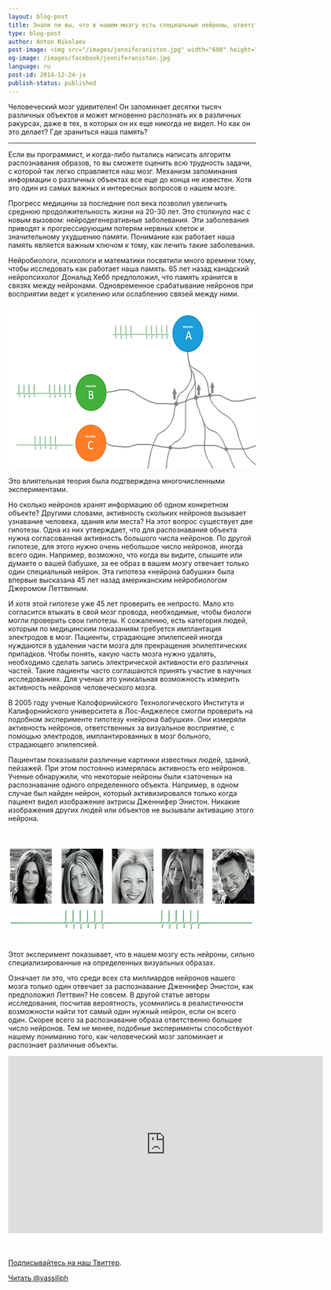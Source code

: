 ```yaml
---
layout: blog-post
title: Знали ли вы, что в нашем мозгу есть специальные нейроны, ответственные за узнавание Дженнифер Энистон?
type: blog-post
author: Anton Nikolaev
post-image: <img src="/images/jenniferaniston.jpg" width="600" height="318" alt="Нейрон Дженнифер Энистон">
og-image: /images/facebook/jenniferaniston.jpg
language: ru
post-id: 2014-12-24-ja
publish-status: published
---
```

Человеческий мозг удивителен! Он запоминает десятки тысяч различных объектов и может мгновенно распознать их в различных ракурсах, даже в тех, в которых он их еще никогда не видел. Но как он это делает? Где зраниться наша память?
<!-- more -->

---

Если вы программист, и когда-либо пытались написать алгоритм распознавания образов, то вы сможете оценить всю трудность задачи, с которой так легко справляется наш мозг. Механизм запоминания информации о различных объектах все еще до конца не известен. Хотя это один из самых важных и интересных вопросов о нашем мозге.

Прогресс медицины за последние пол века позволил увеличить среднюю продолжительность жизни на 20-30 лет. Это столкнуло нас с новым вызовом: нейродегенеративные заболевания. Эти заболевания приводят к прогрессирующим потерям нервных клеток и значительному ухудшению памяти. Понимание как работает наша память является важным ключом к тому, как лечить такие заболевания. 


Нейробиологи, психологи и математики посвятили много времени тому, чтобы исследовать как работает наша память. 65 лет назад канадский нейропсихолог  Дональд Хебб предположил, что память хранится в связях между нейронами. Одновременное срабатывание нейронов при восприятии ведет к усилению или ослаблению связей между ними.

<img src="/images/neuronprinciple.png" width="600" height="332" alt="Усиление связей">

Это влиятельная теория была подтверждена многочисленными экспериментами. 

Но сколько нейронов хранят информацию об одном конкретном объекте? Другими словами, активность скольких нейронов вызывает узнавание человека, здания или места? На этот вопрос существует две гипотезы. Одна из них утверждает, что для распознавания объекта нужна согласованная активность большого числа нейронов. По другой гипотезе, для этого нужно очень небольшое число нейронов, иногда всего один. Например, возможно, что когда вы видите, слышите или думаете о вашей бабушке, за ее образ в вашем мозгу отвечает только один специальный нейрон. Эта гипотеза «нейрона бабушки» была впервые высказана 45 лет назад американским нейробиологом Джеромом Леттвиным.

И хотя этой гипотезе уже 45 лет проверить ее непросто. Мало кто согласится втыкать в свой мозг провода, необходимые, чтобы биологи могли проверить свои гипотезы. К сожалению, есть категория людей, которым по медицинским показаниям требуется имплантация электродов в мозг. Пациенты, страдающие эпилепсией иногда нуждаются в удалении части мозга для прекращения эпилептических припадков. Чтобы понять, какую часть мозга нужно удалять, необходимо сделать запись электрической активности его различных частей. Такие пациенты часто соглашаются принять участие в научных исследованиях.  Для ученых это уникальная возможность измерить активность нейронов человеческого мозга. 

В 2005 году ученые Калофорнийского Технологического Института и Калифорнийского университета в Лос-Анджелесе смогли проверить на подобном эксперименте гипотезу «нейрона бабушки». Они измеряли активность нейронов, ответственных за визуальное восприятие, с помощью электродов, имплантированных в мозг больного, страдающего эпилепсией. 

Пациентам показывали различные картинки известных людей, зданий, пейзажей. При этом постоянно измерялась активность его нейронов. Ученые обнаружили, что некоторые нейроны были «заточены» на распознавание одного определенного объекта. Например, в одном случае был найден нейрон, который активизировался только когда пациент видел изображение актрисы Дженнифер Энистон. Никакие изображения других людей или объектов не вызывали активацию этого нейрона. 

<br><br>
<img src="/images/neuronreaction.jpg" width="600" height="177" alt="Сигнал в эксперименте">
<br><br>

Этот эксперимент показывает, что в нашем мозгу есть нейроны, сильно специализированные на определенных визуальных образах. 

Означает ли это, что среди всех ста миллиардов нейронов нашего мозга только один отвечает за распознавание Дженнифер Энистон,  как предположил Леттвин? Не совсем. В другой статье авторы исследования, посчитав вероятность, усомнились в реалистичности возможности найти тот самый один нужный нейрон, если он всего один. Скорее всего за распознавание образа ответственно большее число нейронов. Тем не менее, подобные эксперименты способствуют нашему пониманию того, как человеческий мозг запоминает и распознает различные объекты.

<iframe width="640" height="360" src="http://www.youtube.com/embed/dBHFxAWC8I0?rel=0" frameborder="0" allowfullscreen></iframe>
<br><br>

<br/>

<a href="https://twitter.com/MelScienceRU">Подписывайтесь на наш Твиттер</a>.

<!-- Begin Twitter follow -->
<a href="https://twitter.com/MelScienceRU" class="twitter-follow-button" data-show-count="false" data-lang="ru" data-size="large">Читать @vassiliph</a>
<script>!function(d,s,id){var js,fjs=d.getElementsByTagName(s)[0],p=/^http:/.test(d.location)?'http':'https';if(!d.getElementById(id)){js=d.createElement(s);js.id=id;js.src=p+'://platform.twitter.com/widgets.js';fjs.parentNode.insertBefore(js,fjs);}}(document, 'script', 'twitter-wjs');</script>
<!-- End Twitter follow -->